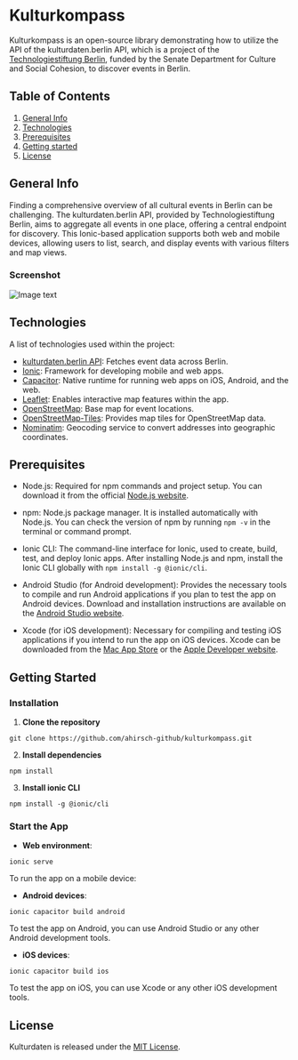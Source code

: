 # Kulturkompass

Kulturkompass is an open-source library demonstrating how to utilize the API of the kulturdaten.berlin API, which is a project of the [Technologiestiftung Berlin](https://www.technologiestiftung-berlin.de), funded by the Senate Department for Culture and Social Cohesion, to discover events in Berlin.

## Table of Contents
1. [General Info](#general-info)
2. [Technologies](#technologies)
3. [Prerequisites](#Prerequisites)
4. [Getting started](#getting-started)
5. [License](#license)

## General Info
Finding a comprehensive overview of all cultural events in Berlin can be challenging. The kulturdaten.berlin API, provided by Technologiestiftung Berlin, aims to aggregate all events in one place, offering a central endpoint for discovery. This Ionic-based application supports both web and mobile devices, allowing users to list, search, and display events with various filters and map views.

### Screenshot
![Image text](https://www.united-internet.de/fileadmin/user_upload/Brands/Downloads/Logo_IONOS_by.jpg)


## Technologies
A list of technologies used within the project:

- [kulturdaten.berlin API](https://www.kulturdaten.berlin/): Fetches event data across Berlin.
- [Ionic](https://ionicframework.com/): Framework for developing mobile and web apps.
- [Capacitor](https://capacitorjs.com/): Native runtime for running web apps on iOS, Android, and the web.
- [Leaflet](https://leafletjs.com/): Enables interactive map features within the app.
- [OpenStreetMap](https://www.openstreetmap.org): Base map for event locations.
- [OpenStreetMap-Tiles](https://stadiamaps.com/products/map-tiles/): Provides map tiles for OpenStreetMap data.
- [Nominatim](https://nominatim.openstreetmap.org): Geocoding service to convert addresses into geographic coordinates.

## Prerequisites
- Node.js: Required for npm commands and project setup. You can download it from the official [Node.js website](https://nodejs.org/).

- npm: Node.js package manager. It is installed automatically with Node.js. You can check the version of npm by running `npm -v` in the terminal or command prompt.

- Ionic CLI: The command-line interface for Ionic, used to create, build, test, and deploy Ionic apps. After installing Node.js and npm, install the Ionic CLI globally with `npm install -g @ionic/cli`.

- Android Studio (for Android development): Provides the necessary tools to compile and run Android applications if you plan to test the app on Android devices. Download and installation instructions are available on the [Android Studio website](https://developer.android.com/studio).

- Xcode (for iOS development): Necessary for compiling and testing iOS applications if you intend to run the app on iOS devices. Xcode can be downloaded from the [Mac App Store](https://apps.apple.com/de/app/xcode/id497799835?mt=12) or the [Apple Developer website](https://developer.apple.com/xcode/).

## Getting Started
### Installation
1. **Clone the repository**
```
git clone https://github.com/ahirsch-github/kulturkompass.git
```
2. **Install dependencies**

```
npm install
```
3. **Install ionic CLI**
```
npm install -g @ionic/cli
```
### Start the App
* **Web environment**:
``` 
ionic serve
```

To run the app on a mobile device:
* **Android devices**:
```
ionic capacitor build android
```
To test the app on Android, you can use Android Studio or any other Android development tools.

* **iOS devices**:
```
ionic capacitor build ios
```
To test the app on iOS, you can use Xcode or any other iOS development tools.

## License
Kulturdaten is released under the [MIT License](/LICENSE).